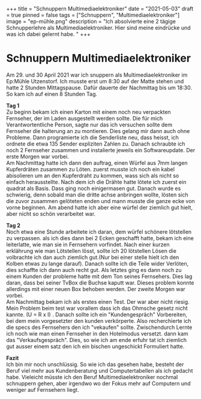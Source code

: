 +++
title = "Schnuppern Multimediaelektroniker"
date = "2021-05-03"
draft = true
pinned = false
tags = ["Schnuppern", "Multimediaelektroniker"]
image = "ep-mühle.png"
description = "Ich absolvierte eine 2 tägige Schnupperlehre als Multimediaelektroniker. Hier sind meine eindrücke und was ich dabei gelernt habe. "
+++
# Schnuppern Multimediaelektroniker

Am 29. und 30 April 2021 war ich snuppern als Multimediaelektroniker im Ep:Mühle Utzenstorf. Ich musste erst um 8:30 auf der Matte stehen und hatte 2 Stunden Mittagspause. Dafür dauerte der Nachmittag bis um 18:30. So kam ich auf einen 8 Stunden Tag.

**Tag 1**\
Zu beginn bekam ich einen Karton mit einem noch neu verpackten Fernseher, der im Laden ausgestellt werden sollte. Die für mich Verantwortentliche Person, sagte nur das ich versuchen sollte dem Fernseher die halterung an zu montieren. Dies gelang mir dann auch ohne Probleme. Dann programierte ich die Senderliste neu, dass heisst, ich ordnete die etwa 135 Sender expliziten Zahlen zu. Danach schraubte ich noch 2 Fernseher zusammen und instalierte jeweils ein Softwareupdate. Der erste Morgen war vorbei.  \
Am Nachmittag hatte ich dann den auftrag, einen Würfel aus 7mm langen Kupferdräten zusammen zu Löten. zuerst musste ich noch ein kabel abisolieren um an den Kupferdraht zu kommen, wass sich als nicht so einfach herausstellte. Nach dem ich die Drähte hatte lötete ich zuerst ein quadrat als Basis. Dass ging noch einigermasen gut. Danach wurde es schwierig, denn sobald man die dritte achse anbringen wollte, lösten sich die zuvor zusammen gelöteten enden und mann musste die ganze ecke von vorne beginnen. Am abend hatte ich aber eine würfel der ziemlich gut hielt, aber nicht so schön verarbeitet war.



**Tag 2**\
Noch etwa eine Stunde arbeitete ich daran, dem würfel schönere lötstellen zu verpassen. als ich dies dann bei 2 Ecken geschafft hatte, bekam ich eine leiterlatte, wie man sie in Fernsehern vorfindet. Nach einer kurzen erklährung wie man Lötstellen lösst, sollte ich 20 lötstellen Lösen die volbrachte ich dan auch ziemlich gut.(Nur bei einer stelle hielt ich den Kolben etwas zu lange darauf). Danach sollte ich die Teile wider Verlöten, dies schaffte ich dann auch recht gut. Als letztes ging es dann noch zu einem Kunden der probleme hatte mit dem Ton seines Fernsehers. Dies lag daran, dass bei seiner TvBox die Buchse kaputt war. Dieses problem konnte allerdings mit einer neuen Box behoben werden. Der zweite Morgen war vorbei.\
Am Nachmittag bekam ich als erstes einen Test. Der war aber nicht riesig. Mein Problem beim test war vorallem dass ich das Ohmsche gesetz nicht kannte. (U = R x I) . Danach sollte ich ein "Kundengespräch" Vorbereiten, bei dem mein vorgesetzter den kunden verkörperte. Also recherchierte ich die specs des Fernsehers den ich "vekaufen" sollte. Zwischendurch Lernte ich noch wie man einen Fernseher in den Hotelmodus versetzt. dann kam das "Verkaufsgespräch". Dies, so wie ich am ende erfuhr tat ich ziemlich gut ausser einem satz den ich ein bischen ungeschickt Formuliert hatte. 



**Fazit**\
Ich bin mir noch unschlüssig. So wie ich das gesehen habe, besteht der Beruf viel mehr aus Kundenberatung und Computertabellen als ich gedacht habe. Vieleicht müsste ich den Beruf Multimediaelektroniker nochmal schnuppern gehen, aber irgendwo wo der Fokus mehr auf Computern und weniger auf Fernsehern liegt.